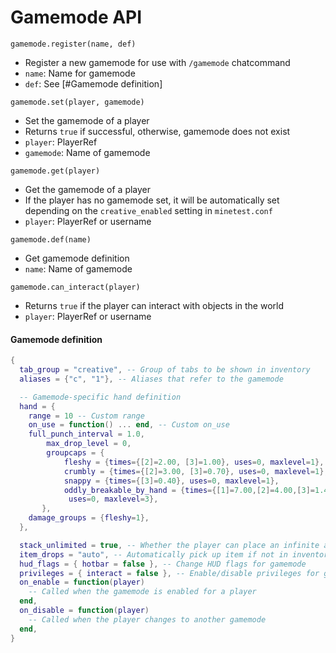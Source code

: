 Gamemode API
============

`gamemode.register(name, def)`

* Register a new gamemode for use with `/gamemode` chatcommand
* `name`: Name for gamemode
* `def`: See [#Gamemode definition]

`gamemode.set(player, gamemode)`

* Set the gamemode of a player
* Returns `true` if successful, otherwise, gamemode does not exist
* `player`: PlayerRef
* `gamemode`: Name of gamemode

`gamemode.get(player)`

* Get the gamemode of a player
* If the player has no gamemode set, it will be automatically set depending on the `creative_enabled` setting in `minetest.conf`
* `player`: PlayerRef or username

`gamemode.def(name)`

* Get gamemode definition
* `name`: Name of gamemode

`gamemode.can_interact(player)`

* Returns `true` if the player can interact with objects in the world
* `player`: PlayerRef or username

#### Gamemode definition
```lua
{
  tab_group = "creative", -- Group of tabs to be shown in inventory
  aliases = {"c", "1"}, -- Aliases that refer to the gamemode

  -- Gamemode-specific hand definition
  hand = {
    range = 10 -- Custom range
    on_use = function() ... end, -- Custom on_use
    full_punch_interval = 1.0,
		max_drop_level = 0,
		groupcaps = {
			fleshy = {times={[2]=2.00, [3]=1.00}, uses=0, maxlevel=1},
			crumbly = {times={[2]=3.00, [3]=0.70}, uses=0, maxlevel=1},
			snappy = {times={[3]=0.40}, uses=0, maxlevel=1},
			oddly_breakable_by_hand = {times={[1]=7.00,[2]=4.00,[3]=1.40},
	         uses=0, maxlevel=3},
	   },
    damage_groups = {fleshy=1},
  },

  stack_unlimited = true, -- Whether the player can place an infinite amount of blocks from a single itemstack
  item_drops = "auto", -- Automatically pick up item if not in inventory (used by creative), else drop item
  hud_flags = { hotbar = false }, -- Change HUD flags for gamemode
  privileges = { interact = false }, -- Enable/disable privileges for gamemode
  on_enable = function(player)
    -- Called when the gamemode is enabled for a player
  end,
  on_disable = function(player)
    -- Called when the player changes to another gamemode
  end,
}
```
